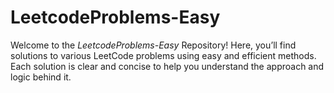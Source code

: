 # LeetcodeProblems-Easy
Welcome to the *LeetcodeProblems-Easy* Repository! Here, you’ll find solutions to various LeetCode problems using easy and efficient methods. Each solution is clear and concise to help you understand the approach and logic behind it.
